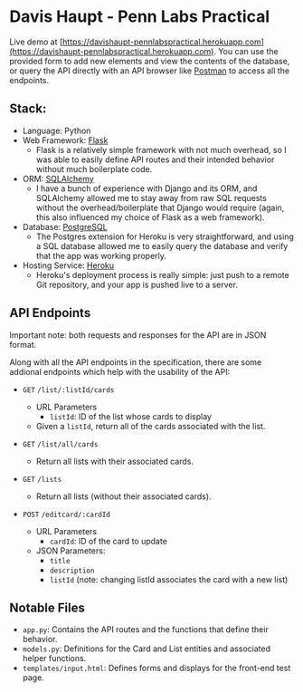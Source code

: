 # Davis Haupt - Penn Labs Practical

Live demo at [https://davishaupt-pennlabspractical.herokuapp.com](https://davishaupt-pennlabspractical.herokuapp.com). 
You can use the provided form to add new elements and view the contents of the database, 
or query the API directly with an API browser like [Postman](https://www.getpostman.com/) to access all the endpoints.

## Stack:
- Language: Python
- Web Framework: [Flask](http://flask.pocoo.org/)
    - Flask is a relatively simple framework with not much overhead, 
    so I was able to easily define API routes and their intended behavior without much boilerplate code.
- ORM: [SQLAlchemy](https://www.sqlalchemy.org/)
    - I have a bunch of experience with Django and its ORM, and SQLAlchemy allowed me to stay away from raw SQL requests
    without the overhead/boilerplate that Django would require 
    (again, this also influenced my choice of Flask as a web framework).
- Database: [PostgreSQL](https://www.postgresql.org/)
    - The Postgres extension for Heroku is very straightforward, 
    and using a SQL database allowed me to easily query the database and verify that the app was working properly.
- Hosting Service: [Heroku](https://www.heroku.com/home)
    - Heroku's deployment process is really simple: just push to a remote Git repository, 
    and your app is pushed live to a server.

## API Endpoints
Important note: both requests and responses for the API are in JSON format.

Along with all the API endpoints in the specification, 
there are some addional endpoints which help with the usability of the API:

- `GET` `/list/:listId/cards`
    - URL Parameters
        - `listId`: ID of the list whose cards to display
    - Given a `listId`, return all of the cards associated with the list.
- `GET` `/list/all/cards`
    - Return all lists with their associated cards.
    
- `GET` `/lists`
    - Return all lists (without their associated cards).
    
- `POST` `/editcard/:cardId`
    - URL Parameters
        - `cardId`: ID of the card to update
    - JSON Parameters:
        - `title`
        - `description`
        - `listId` (note: changing listId associates the card with a new list)
    
## Notable Files
- `app.py`: Contains the API routes and the functions that define their behavior.
- `models.py`: Definitions for the Card and List entities and associated helper functions.
- `templates/input.html`: Defines forms and displays for the front-end test page.
